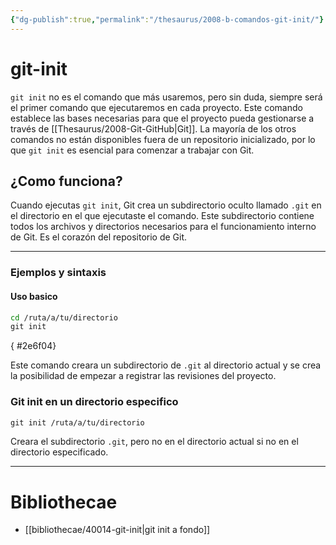 ```yaml
---
{"dg-publish":true,"permalink":"/thesaurus/2008-b-comandos-git-init/"}
---
```


# git-init

`git init` no es el comando que más usaremos, pero sin duda, siempre será el primer comando que ejecutaremos en cada proyecto. Este comando establece las bases necesarias para que el proyecto pueda gestionarse a través de [[Thesaurus/2008-Git-GitHub\|Git]]. La mayoría de los otros comandos no están disponibles fuera de un repositorio inicializado, por lo que `git init` es esencial para comenzar a trabajar con Git.
## ¿Como funciona?

Cuando ejecutas `git init`, Git crea un subdirectorio oculto llamado `.git` en el directorio en el que ejecutaste el comando. Este subdirectorio contiene todos los archivos y directorios necesarios para el funcionamiento interno de Git. Es el corazón del repositorio de Git.

---
### Ejemplos y sintaxis

#### Uso basico

```bash
cd /ruta/a/tu/directorio
git init
```
{ #2e6f04}


Este comando creara un subdirectorio de `.git` al directorio actual y se crea la posibilidad de empezar a registrar las revisiones del proyecto.

### Git init en un directorio especifico

```bash
git init /ruta/a/tu/directorio
```
Creara el subdirectorio `.git`, pero no en el directorio actual si no en el directorio especificado.

---
# Bibliothecae
- [[bibliothecae/40014-git-init\|git init a fondo]]